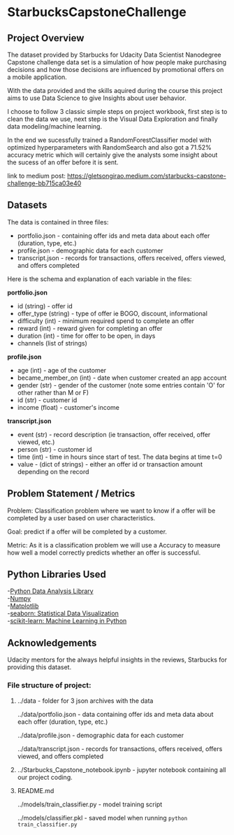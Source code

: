 # StarbucksCapstoneChallenge


## Project Overview

The dataset provided by Starbucks for Udacity Data Scientist Nanodegree Capstone challenge data set is a simulation of how people make purchasing decisions and how those decisions are influenced by promotional offers on a mobile application.

With the data provided and the skills aquired during the course this project aims to use Data Science to give Insights about user behavior.

I choose to follow 3 classic simple steps on project workbook, first step is to clean the data we use, next step is the Visual Data Exploration and finally data modeling/machine learning.

In the end we sucessfully trained a RandomForestClassifier model with optimized hyperparameters with RandomSearch and also got a 71.52% accuracy metric which will certainly give the analysts some insight about the sucess of an offer before it is sent.

link to medium post: https://gletsongirao.medium.com/starbucks-capstone-challenge-bb715ca03e40


## Datasets

The data is contained in three files:

* portfolio.json - containing offer ids and meta data about each offer (duration, type, etc.)
* profile.json - demographic data for each customer
* transcript.json - records for transactions, offers received, offers viewed, and offers completed

Here is the schema and explanation of each variable in the files:

**portfolio.json**
* id (string) - offer id
* offer_type (string) - type of offer ie BOGO, discount, informational
* difficulty (int) - minimum required spend to complete an offer
* reward (int) - reward given for completing an offer
* duration (int) - time for offer to be open, in days
* channels (list of strings)

**profile.json**
* age (int) - age of the customer 
* became_member_on (int) - date when customer created an app account
* gender (str) - gender of the customer (note some entries contain 'O' for other rather than M or F)
* id (str) - customer id
* income (float) - customer's income

**transcript.json**
* event (str) - record description (ie transaction, offer received, offer viewed, etc.)
* person (str) - customer id
* time (int) - time in hours since start of test. The data begins at time t=0
* value - (dict of strings) - either an offer id or transaction amount depending on the record

  
## Problem Statement / Metrics 

Problem: Classification problem where we want to know if a offer will be completed by a user based on user characteristics.

Goal: predict if a offer will be completed by a customer.
 
Metric: As it is a classification problem we will use a Accuracy to measure how well a model correctly predicts whether an offer is successful.

	
## Python Libraries Used
-[Python Data Analysis Library](https://pandas.pydata.org/)  
-[Numpy](http://www.numpy.org/)  
-[Matplotlib](https://matplotlib.org/)  
-[seaborn: Statistical Data Visualization](https://seaborn.pydata.org/)  
-[scikit-learn: Machine Learning in Python](https://scikit-learn.org/stable/)  

## Acknowledgements

Udacity mentors for the always helpful insights in the reviews, Starbucks for providing this dataset.


### File structure of project:

1.  ../data - folder for 3 json archives with the data

    ../data/portfolio.json - data containing offer ids and meta data about each offer (duration, type, etc.)
    
    ../data/profile.json - demographic data for each customer

    ../data/transcript.json - records for transactions, offers received, offers viewed, and offers completed

    

2.  ../Starbucks_Capstone_notebook.ipynb - jupyter notebook containing all our project coding.

    

3.  README.md

    ../models/train_classifier.py - model training script
    
    ../models/classifier.pkl - saved model when running `python train_classifier.py`




  
